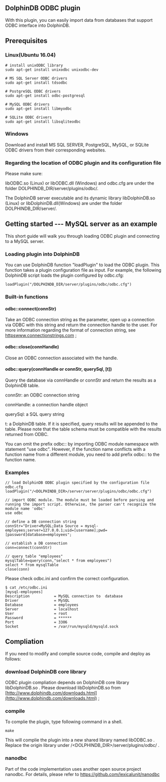 ## DolphinDB ODBC plugin

With this plugin, you can easily import data from databases that support ODBC interface into DolphinDB.

## Prerequisites

### Linux(Ubuntu 16.04)
```
# install unixODBC library
sudo apt-get install unixodbc unixodbc-dev

# MS SQL Server ODBC drivers
sudo apt-get install tdsodbc

# PostgreSQL ODBC drivers
sudo apt-get install odbc-postgresql

# MySQL ODBC drivers
sudo apt-get install libmyodbc

# SQLite ODBC drivers
sudo apt-get install libsqliteodbc
```

### Windows

Download and install MS SQL SERVER, PostgreSQL, MySQL, or SQLite ODBC drivers from their corresponding websites.

### Regarding the location of ODBC plugin and its configuration file

Please make sure:

libODBC.so (Linux) or libODBC.dll (Windows) and odbc.cfg are under the folder DOLPHINDB_DIR/server/plugins/odbc/. 

The DolphinDB server executable and its dynamic library libDolphinDB.so (Linux) or libDolphinDB.dll(Windows) are under the folder DOLPHINDB_DIR/server/. 

## Getting started --- MySQL server as an example

This short guide will walk you through loading ODBC plugin and connecting to a MySQL server.

### Loading plugin into DolphinDB
You can use DolphinDB function "loadPlugin" to load the ODBC plugin. This function takes a plugin configuration file as input. For example, the following DolphinDB script loads the plugin configured by odbc.cfg:
```
loadPlugin("/DOLPHINDB_DIR/server/plugins/odbc/odbc.cfg")
```

### Built-in functions

#### odbc::connect(connStr)
Take an ODBC connection string as the parameter, open up a connection via ODBC with this string and return the connection handle to the user. For more information regarding the format of connection string, see [httpswww.connectionstrings.com](httpswww.connectionstrings.com) ;

#### odbc::close(connHandle)
Close an ODBC connection associated with the handle.
#### odbc::query(connHandle or connStr, querySql, [t])
 Query the database via connHandle or connStr and return the results as a DolphinDB table.

connStr: an ODBC connection string

connHandle: a connection handle object 

querySql: a SQL query string

t: a DolphinDB table. If it is specified, query results will be appended to the table. Please note that the table schema must be compatible with the results returned from ODBC.

You can omit the prefix odbc:: by importing ODBC module namespace with statement "use odbc". However, if the function name conflicts with a function name from a different module, you need to add prefix odbc:: to the function name.

### Examples
```
// load DolphinDB ODBC plugin specified by the configuration file odbc.cfg
loadPlugin("/<DOLPHINDB_DIR>/server/server/plugins/odbc/odbc.cfg")

// import ODBC module. The module must be loaded before parsing and running the import script. Otherwise, the parser can't recognize the module name 'odbc'
use odbc

// define a DB connection string
connStr="Driver=MySQL;Data Source = mysql-employees;server=127.0.0.1;uid=[username];pwd=[password]database=employees";

// establish a DB connection
conn=connect(connStr)

// query table "employees"
mysqlTable=query(conn,"select * from employees") 
select * from mysqlTable
close(conn)
```

Please check odbc.ini and confirm the correct configuration.
```
$ cat /etc/odbc.ini
[mysql-employees]
Description           = MySQL connection to  database
Driver                = MySQL
Database              = employees
Server                = localhost
User                  = root
Password              = ******
Port                  = 3306
Socket                = /var/run/mysqld/mysqld.sock
```

## Compliation

If you need to modify and complie source code, compile and deploy as follows:

### download DolphinDB core library
ODBC plugin compliation depends on DolphinDB core library libDolphinDB.so .
Please download libDolphinDB.so from [http://www.dolphindb.com/downloads.html](http://www.dolphindb.com/downloads.html) ;

### compile 
To complie the plugin, type following command in a shell.

```
make
```
This will complie the plugin into a new shared library named libODBC.so . Replace the origin library under /<DOLPHINDB_DIR>/server/plugins/odbc/ .

### nanodbc

Part of the code implementation uses another open source project nanodbc. For details, please refer to
https://github.com/lexicalunit/nanodbc

